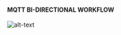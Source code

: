 #### MQTT BI-DIRECTIONAL WORKFLOW  #########



![alt-text](https://github.com/Abhishek010397/MqTTBidirectional/blob/main/Spring-Architecture.png)